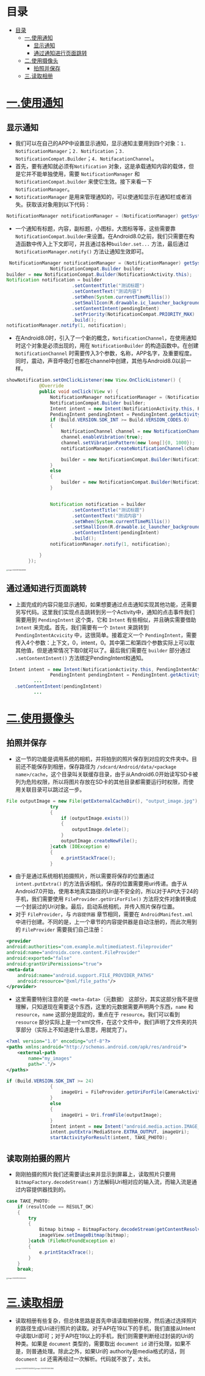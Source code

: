 # 目录

- [目录](#目录)
	- [一.使用通知](#一.使用通知)
		- [显示通知](#显示通知)
		- [通过通知进行页面跳转](#通过通知进行页面跳转)
	- [二.使用摄像头](#二.使用摄像头)
		- [拍照并保存](#拍照并保存)
	- [三.读取相册](#三.读取相册)


# [一.使用通知](#目录)

## 显示通知
- 我们可以在自己的APP中设置显示通知，显示通知主要用到四个对象：`1. NotificationManager`；`2. Notification`；`3. NotificationCompat.Builder`；`4. NotifacationChannel`。
- 首先，要有通知就必须有`Notification` 对象，这是承载通知内容的载体，但是它并不能单独使用，需要 `NotificationManager` 和 `NotificationCompat.builder` 来使它生效。接下来看一下 `NotificationManager`。
- `NotificationManager` 是用来管理通知的，可以使通知显示在通知栏或者消失。获取该对象用到以下代码：
```java
NotificationManager notificationManager = (NotificationManager) getSystemService(NOTIFICATION_SERVICE);
```
-  一个通知有标题，内容，副标题，小图标，大图标等等，这些需要靠 `NotificationCompat.builder`来设置。在Android8.0之前，我们只需要在构造函数中传入上下文即可，并且通过各种`builder.set...` 方法，最后通过 `NotificationManager.notify()` 方法让通知生效即可。

```java
 NotificationManager notificationManager = (NotificationManager) getSystemService(NOTIFICATION_SERVICE);
                NotificationCompat.Builder builder;
builder = new NotificationCompat.Builder(NotificationActivity.this);
Notification notification = builder
                        .setContentTitle("测试标题")
                        .setContentText("测试内容")
                        .setWhen(System.currentTimeMillis())
                        .setSmallIcon(R.drawable.ic_launcher_background)
                        .setContentIntent(pendingIntent)
                        .setPriority(NotificationCompat.PRIORITY_MAX)
                        .build();
notificationManager.notify(1, notification);
```
- 在Android8.0时，引入了一个新的概念，`NotificationChannel`，在使用通知时这个对象是必须出现的，用在 `NotificationBuilder` 的构造函数中。在创建 `NotificationChannel` 时需要传入3个参数，名称，APP名字，及重要程度。同时，震动，声音呼吸灯也都在channel中创建，其他与Android8.0以前一样。

```java
showNotification.setOnClickListener(new View.OnClickListener() {
            @Override
            public void onClick(View v) {
                NotificationManager notificationManager = (NotificationManager) getSystemService(NOTIFICATION_SERVICE);
                NotificationCompat.Builder builder;
                Intent intent = new Intent(NotificationActivity.this, PendingIntentActivity.class);
                PendingIntent pendingIntent = PendingIntent.getActivity(NotificationActivity.this, 0, intent, 0);
                if (Build.VERSION.SDK_INT >= Build.VERSION_CODES.O)
                {
                    NotificationChannel channel = new NotificationChannel("测试渠道", getString(R.string.app_name), NotificationManager.IMPORTANCE_HIGH);
                    channel.enableVibration(true);
                    channel.setVibrationPattern(new long[]{0, 1000});
                    notificationManager.createNotificationChannel(channel);

                    builder = new NotificationCompat.Builder(NotificationActivity.this, "测试渠道");
                }
                else
                {
                    builder = new NotificationCompat.Builder(NotificationActivity.this);
                }


                Notification notification = builder
                        .setContentTitle("测试标题")
                        .setContentText("测试内容")
                        .setWhen(System.currentTimeMillis())
                        .setSmallIcon(R.drawable.ic_launcher_background)
                        .setContentIntent(pendingIntent)
                        .build();
                notificationManager.notify(1, notification);

            }
        });
```

<img src="C:\Users\pgj\AppData\Roaming\Typora\typora-user-images\image-20200810164528899.png" alt="image-20200810164528899" style="zoom: 25%;" />

## 通过通知进行页面跳转

- 上面完成的内容只能显示通知，如果想要通过点击通知实现其他功能，还需要另写代码。这里我们实现点击跳转到另一个Activity中，通知的点击事件我们需要用到 `PendingIntent` 这个类，它和 `Intent` 有些相似，并且确实需要借助 `Intent` 来完成。首先，我们需要有一个 `Intent` 来跳转到 `PendingIntentAcvicity` 中，这很简单。接着定义一个 `PendingIntent`，需要传入4个参数：上下文，0，intent，0。其中第二和第四个参数实际上可以取其他值，但是通常情况下取0就可以了。最后我们需要在 `builder` 部分通过 `.setContentIntent()` 方法绑定PendingIntent和通知。

```java
 Intent intent = new Intent(NotificationActivity.this, PendingIntentActivity.class);
                PendingIntent pendingIntent = PendingIntent.getActivity(NotificationActivity.this, 0, intent, 0);
          ...
   .setContentIntent(pendingIntent)
          ...
```



# [二.使用摄像头](#目录)

## 拍照并保存
- 这一节的功能是调用系统的相机，并将拍到的照片保存到对应的文件夹中。目前还不能保存到相册，保存路径为 `/sdcard/Android/data/<package name>/cache`，这个目录叫关联缓存目录，由于从Android6.0开始读写SD卡被列为危险权限，所以将图片存放在SD卡的其他目录都需要运行时权限，而使用关联目录可以跳过这一步。

```java
File outputImage = new File(getExternalCacheDir(), "output_image.jpg");
                try
                {
                    if (outputImage.exists())
                    {
                        outputImage.delete();
                    }
                    outputImage.createNewFile();
                }catch (IOException e)
                {
                    e.printStackTrace();
                }
```

- 由于是通过系统相机拍摄照片，所以需要将保存的位置通过 `intent.putExtra()` 的方法告诉相机，保存的位置需要用uri传递。由于从Android7.0开始，使用本地真实路径的Uri是不安全的，所以对于API大于24的手机，我们需要使用 `FileProvider.getUriForFile()` 方法将文件对象转换成一个封装过的Uri对象。最后，启动系统相机，并传入照片保存位置。
- 对于 `FileProvider`，与 `内容提供器` 章节相同，需要在 `AndroidManifest.xml` 中进行创建。不同的是，上一个章节的内容提供器是自动注册的，而此次用到的 `FileProvider` 需要我们自己注册：
```xml
<provider
android:authorities="com.example.multimediatest.fileprovider"
android:name="androidx.core.content.FileProvider"
android:exported="false"
android:grantUriPermissions="true">
<meta-data
	android:name="android.support.FILE_PROVIDER_PATHS"
	android:resource="@xml/file_paths"/>
</provider>
```
- 这里需要特别注意的是 `<meta-data>`（元数据） 这部分，其实这部分我不是很理解，只知道现在需要这个东西，这里的元数据需要声明两个东西，`name` 和 `resource`，`name` 这部分是固定的，重点在于 `resource`。我们可以看到 `resource` 部分实际上是一个xml文件，在这个文件中，我们声明了文件夹的共享部分（实际上不知道是什么意思，用就完了）。

```xml
<?xml version="1.0" encoding="utf-8"?>
<paths xmlns:android="http://schemas.android.com/apk/res/android">
    <external-path
        name="my_images"
        path="."/>
</paths>
```

```java
if (Build.VERSION.SDK_INT >= 24)
                {
                    imageUri = FileProvider.getUriForFile(CameraActivity.this, "com.example.multimediatest.fileprovider",outputImage);
                }
                else
                {
                    imageUri = Uri.fromFile(outputImage);
                }
                Intent intent = new Intent("android.media.action.IMAGE_CAPTURE");
                intent.putExtra(MediaStore.EXTRA_OUTPUT, imageUri);
                startActivityForResult(intent, TAKE_PHOTO);
```

## 读取刚拍摄的照片
- 刚刚拍摄的照片我们还需要读出来并显示到屏幕上，读取照片只要用 `BitmapFactory.decodeStream()` 方法解码Uri相对应的输入流，而输入流是通过内容提供器找到的。

```java
case TAKE_PHOTO:
	if (resultCode == RESULT_OK)
    {
        try
        {
            Bitmap bitmap = BitmapFactory.decodeStream(getContentResolver().openInputStream(imageUri));
            imageView.setImageBitmap(bitmap);
        }catch (FileNotFoundException e)
        {
            e.printStackTrace();
        }
    }
	break;
```

<img src="D:\AndroidLearn\MultiMeditaTest\多媒体知识点整理.assets\image-20200811204944404.png" alt="image-20200811204944404" style="zoom:25%;" />



# [三.读取相册](#目录)
- 读取相册有些复杂，但总体思路是首先申请读取相册权限，然后通过选择照片的路径生成Uri进行照片的读取。对于API在19以下的手机，我们直接从Intent中读取Uri即可；对于API在19以上的手机，我们则需要判断经过封装的Uri的种类。如果是 `document` 类型的，需要取出 `document id` 进行处理，如果不是，则普通处理。除此之外，如果Uri的 authority是media格式的话，则`document id` 还需再经过一次解析。代码就不放了，太长。

  <img src="D:\AndroidLearn\MultiMeditaTest\多媒体知识点整理.assets\image-20200811214448507.png" alt="image-20200811214448507" style="zoom:25%;" /><img src="D:\AndroidLearn\MultiMeditaTest\多媒体知识点整理.assets\image-20200811214503862.png" alt="image-20200811214503862" style="zoom:25%;" />
